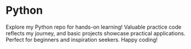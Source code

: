 # Python
Explore my Python repo for hands-on learning! Valuable practice code reflects my journey, and basic projects showcase practical applications. Perfect for beginners and inspiration seekers. Happy coding!
